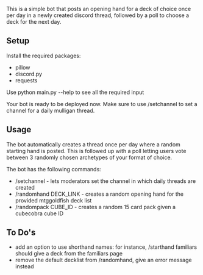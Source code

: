 This is a simple bot that posts an opening hand for a deck of choice once per day in a newly created discord thread, followed by a poll to choose a deck for the next day.

## Setup

Install the required packages:
- pillow
- discord.py
- requests

Use python main.py --help to see all the required input

Your bot is ready to be deployed now. Make sure to use /setchannel to set a channel for a daily mulligan thread.

## Usage

The bot automatically creates a thread once per day where a random starting hand is posted. This is followed up with a poll letting users vote between 3 randomly chosen archetypes of your format of choice.

The bot has the following commands:

- /setchannel - lets moderators set the channel in which daily threads are created
- /randomhand DECK_LINK - creates a random opening hand for the provided mtggoldfish deck list
- /randompack CUBE_ID - creates a random 15 card pack given a cubecobra cube ID

## To Do's

- add an option to use shorthand names: for instance, /starthand familiars should give a deck from the familiars page
- remove the default decklist from /randomhand, give an error message instead